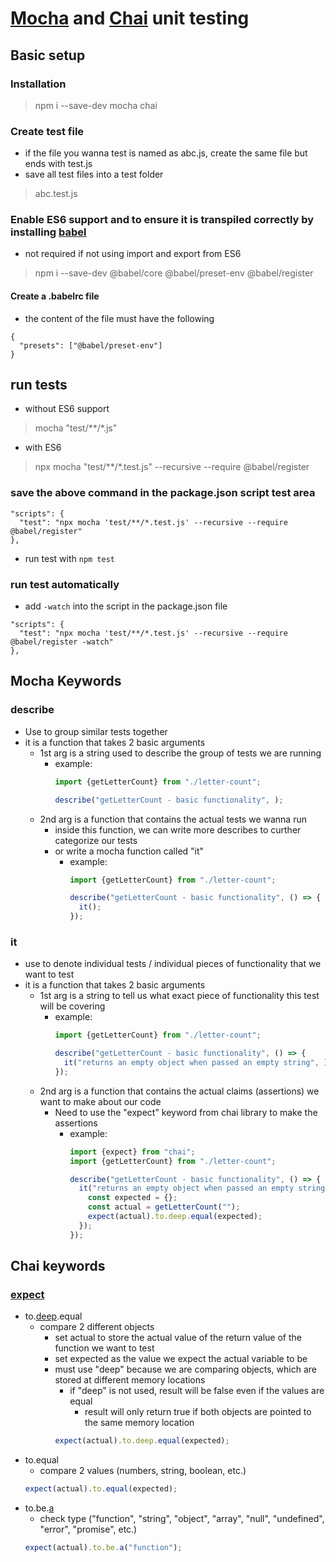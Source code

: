 # [Mocha](https://mochajs.org/) and [Chai](https://www.chaijs.com/) unit testing
## Basic setup
### Installation
> npm i --save-dev mocha chai
### Create test file
- if the file you wanna test is named as abc.js, create the same file but ends with test.js
- save all test files into a test folder
> abc.test.js
### Enable ES6 support and to ensure it is transpiled correctly by installing [babel](https://babeljs.io/)
- not required if not using import and export from ES6
>npm i --save-dev @babel/core @babel/preset-env @babel/register
#### Create a .babelrc file
- the content of the file must have the following
```
{
  "presets": ["@babel/preset-env"]
}
```
## run tests
- without ES6 support
> mocha "test/**/*.js"
- with ES6
> npx mocha "test/**/*.test.js" --recursive --require @babel/register
### save the above command in the package.json script test area
```
"scripts": {
  "test": "npx mocha 'test/**/*.test.js' --recursive --require @babel/register"
},
```
- run test with ```npm test```
### run test automatically
- add ```-watch``` into the script in the package.json file
```
"scripts": {
  "test": "npx mocha 'test/**/*.test.js' --recursive --require @babel/register -watch"
},
```
## Mocha Keywords
### describe
- Use to group similar tests together
- it is a function that takes 2 basic arguments
  - 1st arg is a string used to describe the group of tests we are running
    - example:
      ```javascript
      import {getLetterCount} from "./letter-count";
      
      describe("getLetterCount - basic functionality", );
      ```
  - 2nd arg is a function that contains the actual tests we wanna run
    - inside this function, we can write more describes to curther categorize our tests
    - or write a mocha function called "it"
      - example:
        ```javascript
        import {getLetterCount} from "./letter-count";
      
        describe("getLetterCount - basic functionality", () => {
          it();
        });
        ```
### it
- use to denote individual tests / individual pieces of functionality that we want to test
- it is a function that takes 2 basic arguments
  - 1st arg is a string to tell us what exact piece of functionality this test will be covering
    - example:
      ```javascript
      import {getLetterCount} from "./letter-count";
      
      describe("getLetterCount - basic functionality", () => {
        it("returns an empty object when passed an empty string", );
      });
      ```
  - 2nd arg is a function that contains the actual claims (assertions) we want to make about our code
    - Need to use the "expect" keyword from chai library to make the assertions
      - example:
        ```javascript
        import {expect} from "chai";
        import {getLetterCount} from "./letter-count";
      
        describe("getLetterCount - basic functionality", () => {
          it("returns an empty object when passed an empty string", () => {
            const expected = {};
            const actual = getLetterCount("");
            expect(actual).to.deep.equal(expected);
          });
        });
        ```
## Chai keywords
### [expect](https://www.chaijs.com/api/bdd/)
- to.[deep](https://www.chaijs.com/api/bdd/#method_deep).equal
  - compare 2 different objects
    - set actual to store the actual value of the return value of the function we want to test
    - set expected as the value we expect the actual variable to be
    - must use "deep" because we are comparing objects, which are stored at different memory locations
      - if "deep" is not used, result will be false even if the values are equal
        - result will only return true if both objects are pointed to the same memory location
      ```javascript
      expect(actual).to.deep.equal(expected);
      ```
- to.equal
  - compare 2 values (numbers, string, boolean, etc.)
  ```javascript
  expect(actual).to.equal(expected);
  ```
- to.be.[a](https://www.chaijs.com/api/bdd/#method_a)
  - check type ("function", "string", "object", "array", "null", "undefined", "error", "promise", etc.)
  ```javascript
  expect(actual).to.be.a("function");
  ```

